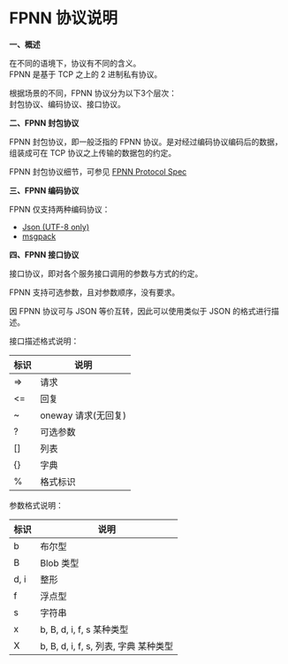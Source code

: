 # FPNN 协议说明

**一、概述**

  在不同的语境下，协议有不同的含义。  
  FPNN 是基于 TCP 之上的 2 进制私有协议。

  根据场景的不同，FPNN 协议分为以下3个层次：  
  封包协议、编码协议、接口协议。

**二、FPNN 封包协议**

  FPNN 封包协议，即一般泛指的 FPNN 协议。是对经过编码协议编码后的数据，组装成可在 TCP 协议之上传输的数据包的约定。

  FPNN 封包协议细节，可参见 [FPNN Protocol Spec](../common/fpnn-protocol-spec.txt)

**三、FPNN 编码协议**

  FPNN 仅支持两种编码协议：

  + [Json (UTF-8 only)](http://json.org)
  + [msgpack](https://msgpack.org)

**四、FPNN 接口协议**

  接口协议，即对各个服务接口调用的参数与方式的约定。

  FPNN 支持可选参数，且对参数顺序，没有要求。

  因 FPNN 协议可与 JSON 等价互转，因此可以使用类似于 JSON 的格式进行描述。

  接口描述格式说明：

  | 标识 | 说明 |
  |-----|------|
  | => | 请求 |
  | <= | 回复 |
  | ~ | oneway 请求(无回复) |
  | ? | 可选参数 |
  | [] | 列表 |
  | {} | 字典 |
  | % | 格式标识 |

  参数格式说明：

  | 标识 | 说明 |
  |-----|------|
  | b | 布尔型 |
  | B | Blob 类型 |
  | d, i | 整形 |
  | f | 浮点型 |
  | s | 字符串 |
  | x | b, B, d, i, f, s 某种类型 |
  | X | b, B, d, i, f, s, 列表, 字典 某种类型 |

